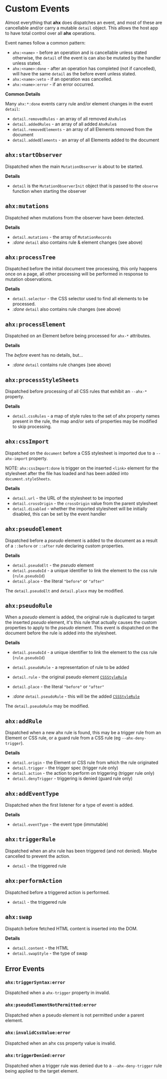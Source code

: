 # Custom Events

Almost everything that **ahx** does dispatches an event, and most of these are
cancellable and/or carry a mutable `detail` object. This allows the host app to
have total control over all **ahx** operations.

Event names follow a common pattern:

- `ahx:<name>` - before an operation and is cancellable unless stated otherwise,
  the `detail` of the event is can also be mutated by the handler unless stated.
- `ahx:<name>:done` - after an operation has completed (not if cancelled), will
  have the same `detail` as the before event unless stated.
- `ahx:<name>:veto` - if an operation was cancelled.
- `ahx:<name>:error` - if an error occurred.

**Common Details**

Many `ahx:*:done` events carry rule and/or element changes in the event
`detail`:

- `detail.removedRules` - an array of all removed `AhxRule`s
- `detail.addedRules` - an array of all added `AhxRule`s
- `detail.removedElements` - an array of all Elements removed from the document
- `detail.addedElements` - an array of all Elements added to the document

## `ahx:startObserver`

Dispatched when the main `MutationObserver` is about to be started.

**Details**

- `detail` is the `MutationObserverInit` object that is passed to the `observe`
  function when starting the observer

## `ahx:mutations`

Dispatched when mutations from the observer have been detected.

**Details**

- `detail.mutations` - the array of `MutationRecords`
- _:done_ `detail` also contains rule & element changes (see above)

## `ahx:processTree`

Dispatched before the initial document tree processing, this only happens once
on a page, all other processing will be performed in response to mutation
observations.

**Details**

- `detail.selector` - the CSS selector used to find all elements to be
  processed.
- _:done_ `detail` also contains rule changes (see above)

## `ahx:processElement`

Dispatched on an Element before being processed for `ahx-*` attributes.

**Details**

The _before_ event has no details, but...

- _:done_ `detail` contains rule changes (see above)

## `ahx:processStyleSheets`

Dispatched before processing of all CSS rules that exhibit an `--ahx-*`
property.

**Details**

- `detail.cssRules` - a map of style rules to the set of ahx property names
  present in the rule, the map and/or sets of properties may be modified to skip
  processing.

## `ahx:cssImport`

Dispatched on the `document` before a CSS stylesheet is imported due to a
`--ahx-import` property.

NOTE: `ahx:cssImport:done` is trigger on the inserted `<link>` element for the
stylesheet after the file has loaded and has been added into
`document.styleSheets`.

**Details**

- `detail.url` - the URL of the stylesheet to be imported
- `detail.crossOrigin` - the `crossOrigin` value from the parent stylesheet
- `detail.disabled` - whether the imported stylesheet will be initially
  disabled, this can be set by the event handler

## `ahx:pseudoElement`

Dispatched before a _pseudo_ element is added to the document as a result of a
`::before` or `::after` rule declaring custom properties.

**Details**

- `detail.pseudoElt` - the _pseudo_ element
- `detail.pseudoId` - a unique identifier to link the element to the css rule
  (`rule.pseudoId`)
- `detail.place` - the literal `"before"` or `"after"`

The `detail.pseudoElt` and `detail.place` may be modified.

## `ahx:pseudoRule`

When a _pseudo_ element is added, the original rule is duplicated to target the
inserted _pseudo_ element, it's this rule that actually causes the custom
properties to apply to the _pseudo_ element. This event is dispatched on the
document before the rule is added into the stylesheet.

**Details**

- `detail.pseudoId` - a unique identifier to link the element to the css rule
  (`rule.pseudoId`)
- `detail.pseudoRule` - a representation of rule to be added
- `detail.rule` - the original pseudo element [`CSSStyleRule`]
- `detail.place` - the literal `"before"` or `"after"`

- _:done_ `detail.pseudoRule` - this will be the added [`CSSStyleRule`]

[`CSSStyleRule`]: https://developer.mozilla.org/en-US/docs/Web/API/CSSStyleRule

The `detail.pseudoRule` may be modified.

## `ahx:addRule`

Dispatched when a new ahx rule is found, this may be a trigger rule from an
Element or CSS rule, or a guard rule from a CSS rule (eg `--ahx-deny-trigger`).

**Details**

- `detail.origin` - the Element or CSS rule from which the rule originated
- `detail.trigger` - the trigger spec (trigger rule only)
- `detail.action` - the action to perform on triggering (trigger rule only)
- `detail.denyTrigger` - triggering is denied (guard rule only)

## `ahx:addEventType`

Dispatched when the first listener for a type of event is added.

**Details**

- `detail.eventType` - the event type (immutable)

## `ahx:triggerRule`

Dispatched when an ahx rule has been triggered (and not denied). Maybe cancelled
to prevent the action.

- `detail` - the triggered rule

## `ahx:performAction`

Dispatched before a triggered action is performed.

- `detail` - the triggered rule

## `ahx:swap`

Dispatch before fetched HTML content is inserted into the DOM.

**Details**

- `detail.content` - the HTML
- `detail.swapStyle` - the type of swap

## Error Events

### `ahx:triggerSyntax:error`

Dispatched when a `ahx-trigger` property in invalid.

### `ahx:pseudoElementNotPermitted:error`

Dispatched when a pseudo element is not permitted under a parent element.

### `ahx:invalidCssValue:error`

Dispatched when an ahx css property value is invalid.

### `ahx:triggerDenied:error`

Dispatched when a trigger rule was denied due to a `--ahx-deny-trigger` rule
being applied to the target element.
